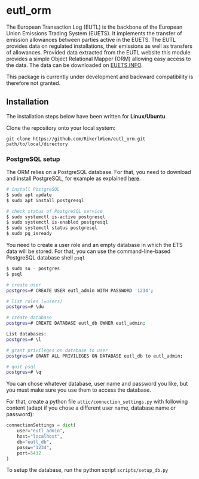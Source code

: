 # eutl_orm
The European Transaction Log (EUTL) is the backbone of the European Union Emissions Trading System (EUETS). 
It implements the transfer of emission allowances between parties active in the EUETS. The EUTL provides data on regulated 
installations, their emissions as well as transfers of allowances. Provided data 
extracted from the EUTL website this module provides a simple Object Relational Mapper (ORM) allowing easy access to the data. 
The data can be downloaded on <a href="https://euets.info">EUETS.INFO</a>.

This package is currently under development and backward compatibility is therefore not granted. 

## Installation 

The installation steps below have been written for **Linux/Ubuntu**.

Clone the repository onto your local system: 

`git clone https://github.com/RikerlWien/eutl_orm.git path/to/local/directory`

### PostgreSQL setup

The ORM relies on a PostgreSQL database. For that, you need to download and install PostgreSQL, for example as explained [here](https://www.tecmint.com/install-postgresql-and-pgadmin-in-ubuntu/).

```bash
# install PostgreSQL
$ sudo apt update
$ sudo apt install postgresql

# check status of PostgreSQL service
$ sudo systemctl is-active postgresql
$ sudo systemctl is-enabled postgresql
$ sudo systemctl status postgresql
$ sudo pg_isready
```

You need to create a user role and an empty database in which the ETS data will be stored. For that, you can use the command-line-based PostgreSQL database shell `psql`

```bash
$ sudo su - postgres
$ psql

# create user 
postgres=# CREATE USER eutl_admin WITH PASSWORD '1234';

# list roles (=users)
postgres=# \du

# create database
postgres=# CREATE DATABASE eutl_db OWNER eutl_admin;

List databases: 
postgres=# \l

# grant privileges on database to user
postgres=# GRANT ALL PRIVILEGES ON DATABASE eutl_db to eutl_admin;

# quit psql
postgres=# \q
```

You can chose whatever database, user name and password you like, but you must make sure you use them to access the database.

For that, create a python file `attic/connection_settings.py` with following content (adapt if you chose a different user name, database name or password):

````python
connectionSettings = dict(
    user="eutl_admin",
    host="localhost",
    db="eutl_db",
    passw="1234",
    port=5432
)
````

To setup the database, run the python script `scripts/setup_db.py`